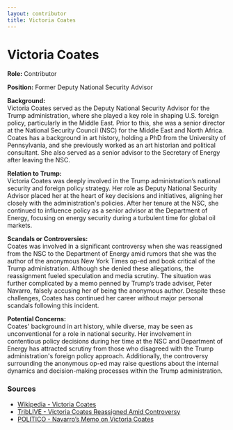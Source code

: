 ```yaml
---
layout: contributor  
title: Victoria Coates  
---
```


# Victoria Coates

**Role:** Contributor

**Position:** Former Deputy National Security Advisor

**Background:**  
Victoria Coates served as the Deputy National Security Advisor for the Trump administration, where she played a key role in shaping U.S. foreign policy, particularly in the Middle East. Prior to this, she was a senior director at the National Security Council (NSC) for the Middle East and North Africa. Coates has a background in art history, holding a PhD from the University of Pennsylvania, and she previously worked as an art historian and political consultant. She also served as a senior advisor to the Secretary of Energy after leaving the NSC.

**Relation to Trump:**  
Victoria Coates was deeply involved in the Trump administration’s national security and foreign policy strategy. Her role as Deputy National Security Advisor placed her at the heart of key decisions and initiatives, aligning her closely with the administration's policies. After her tenure at the NSC, she continued to influence policy as a senior advisor at the Department of Energy, focusing on energy security during a turbulent time for global oil markets.

**Scandals or Controversies:**  
Coates was involved in a significant controversy when she was reassigned from the NSC to the Department of Energy amid rumors that she was the author of the anonymous New York Times op-ed and book critical of the Trump administration. Although she denied these allegations, the reassignment fueled speculation and media scrutiny. The situation was further complicated by a memo penned by Trump’s trade adviser, Peter Navarro, falsely accusing her of being the anonymous author. Despite these challenges, Coates has continued her career without major personal scandals following this incident.

**Potential Concerns:**  
Coates' background in art history, while diverse, may be seen as unconventional for a role in national security. Her involvement in contentious policy decisions during her time at the NSC and Department of Energy has attracted scrutiny from those who disagreed with the Trump administration's foreign policy approach. Additionally, the controversy surrounding the anonymous op-ed may raise questions about the internal dynamics and decision-making processes within the Trump administration.

### Sources
- [Wikipedia - Victoria Coates](https://en.wikipedia.org/wiki/Victoria_Coates)
- [TribLIVE - Victoria Coates Reassigned Amid Controversy](https://triblive.com)
- [POLITICO - Navarro’s Memo on Victoria Coates](https://www.politico.com)

